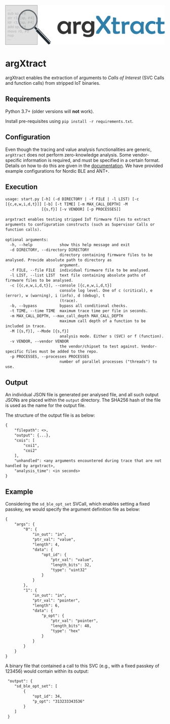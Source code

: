 ![banner](docs/banner.png)

# argXtract
argXtract enables the extraction of arguments to *Calls of Interest* (SVC Calls and function calls) from stripped IoT binaries. 


## Requirements
Python 3.7+ (older versions will **not** work).

Install pre-requisites using `pip install -r requirements.txt`.

## Configuration
Even though the tracing and value analysis functionalities are generic, `argXtract` does not perform zero-knowledge analysis. Some vendor-specific information is required, and must be specified in a certain format. Details on how to do this are given in the [documentation](docs/vendor-config.md). We have provided example configurations for Nordic BLE and ANT+.


## Execution
```
usage: start.py [-h] (-d DIRECTORY | -f FILE | -l LIST) [-c [{c,e,w,i,d,t}]] [-b] [-t TIME] [-m MAX_CALL_DEPTH] -M
                [{s,f}] [-v VENDOR] [-p PROCESSES]]

argxtract enables testing stripped IoT firmware files to extract arguments to configuration constructs (such as Supervisor Calls or function calls).

optional arguments:
  -h, --help            show this help message and exit
  -d DIRECTORY, --directory DIRECTORY
                        directory containing firmware files to be analysed. Provide absolute path to directory as
                        argument.
  -f FILE, --file FILE  individual firmware file to be analysed.
  -l LIST, --list LIST  text file containing absolute paths of firmware files to be analysed.
  -c [{c,e,w,i,d,t}], --console [{c,e,w,i,d,t}]
                        console log level. One of c (critical), e (error), w (warning), i (info), d (debug), t
                        (trace).
  -b, --bypass          bypass all conditional checks.
  -t TIME, --time TIME  maximum trace time per file in seconds.
  -m MAX_CALL_DEPTH, --max_call_depth MAX_CALL_DEPTH
                        maximum call depth of a function to be included in trace.
  -M [{s,f}], --Mode [{s,f}]
                        analysis mode. Either s (SVC) or f (function).
  -v VENDOR, --vendor VENDOR
                        the vendor/chipset to test against. Vendor-specific files must be added to the repo.
  -p PROCESSES, --processes PROCESSES
                        number of parallel processes ("threads") to use.
```


## Output
An individual JSON file is generated per analysed file, and all such output JSONs are placed within the `output` directory. The SHA256 hash of the file is used as the name for the output file.

The structure of the output file is as below:
```
{
    "filepath": <>,
    "output": {...},
    "cois": [
        "coi1",
        "coi2"
    ],
    "unhandled": <any arguments encountered during trace that are not handled by argxtract>,
    "analysis_time": <in seconds>
}
```

## Example
Considering the `sd_ble_opt_set` SVCall, which enables setting a fixed passkey, we would specify the argument definition file as below:
```
{
    "args": {
        "0": {
            "in_out": "in",
            "ptr_val": "value",
            "length": 4,
            "data": {
                "opt_id": {
                    "ptr_val": "value",
                    "length_bits": 32,
                    "type": "uint32"
                }
            }
        },
        "1": {
            "in_out": "in",
            "ptr_val": "pointer",
            "length": 6,
            "data": {
                "p_opt": {
                    "ptr_val": "pointer",
                    "length_bits": 48,
                    "type": "hex"
                }
            }
        }
    }
}
```

A binary file that contained a call to this SVC (e.g., with a fixed passkey of 123456) would contain within its output:
```
 "output": {
    "sd_ble_opt_set": [
        {
            "opt_id": 34,
            "p_opt": "313233343536"
        }
    ]
 }
```
